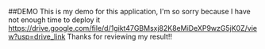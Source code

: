 ##DEMO
This is my demo for this application, I'm so sorry because I have not enough time to deploy it
https://drive.google.com/file/d/1gikt47GBMsxj82K8eMiDeXP9wzG5jK0Z/view?usp=drive_link
Thanks for reviewing my result!!
